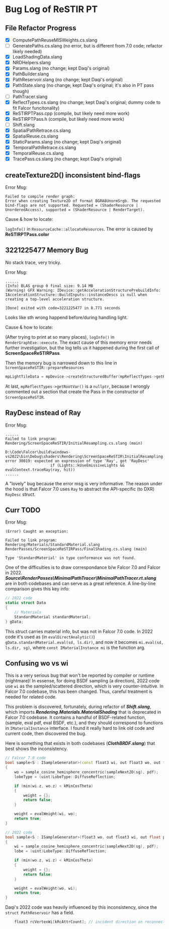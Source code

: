 # Bug Log of ReSTIR PT

## File Refactor Progress

- [X] ComputePathReuseMISWeights.cs.slang
- [ ] GeneratePaths.cs.slang (no error, but is different from 7.0 code; refactor likely needed)
- [X] LoadShadingData.slang
- [X] NRDHelpers.slang
- [X] Params.slang (no change; kept Daqi's original)
- [X] PathBuilder.slang
- [X] PathReservoir.slang (no change; kept Daqi's original)
- [X] PathState.slang (no change; kept Daqi's original; it's also in PT pass though)
- [ ] PathTracer.slang
- [X] ReflectTypes.cs.slang (no change; kept Daqi's original; dummy code to fit Falcor funcitonality)
- [X] ReSTIRPTPass.cpp (compile, but likely need more work)
- [X] ReSTIRPTPass.h (compile, but likely need more work)
- [ ] Shift.slang
- [X] SpatialPathRetrace.cs.slang
- [X] SpatialReuse.cs.slang
- [X] StaticParams.slang (no change; kept Daqi's original)
- [X] TemporalPathRetrace.cs.slang
- [X] TemporalReuse.cs.slang
- [X] TracePass.cs.slang (no change; kept Daqi's original)

## createTexture2D() inconsistent bind-flags

Error Msg:

```shell
Failed to compile render graph:
Error when creating Texture2D of format BGRA8UnormSrgb. The requested bind-flags are not supported. Requested = (ShaderResource | UnorderedAccess), supported = (ShaderResource | RenderTarget).
```

Cause & how to locate:

`logInfo()` in `ResourceCache::allocateResources`.
The error is caused by **ReSTIRPTPass.color**

## 3221225477 Memory Bug

No stack trace, very tricky.

Error Msg:

```shell
......
(Info) BLAS group 0 final size: 9.14 MB
(Warning) GFX Warning: IDevice::getAccelerationStructurePrebuildInfo: IAccelerationStructure::BuildInputs::instanceDescs is null when creating a top-level acceleration structure.

[Done] exited with code=3221225477 in 8.771 seconds
```

Looks like sth wrong happend before/during handling light.

Cause & how to locate:

(After trying to print at so many places), `logInfo()` in `RenderGraphExe::execute`.
The exact cause of this memory error needs further investigation, but the log
tells us it happened during the first call of **ScreenSpaceReSTIRPass**.

Then the memory bug is narrowed down to this line in `ScreenSpaceReSTIR::prepareResources`

```cpp
mpLightTileData = mpDevice->createStructuredBuffer(mpReflectTypes->getRootVar()["lightTileData"], elementCount);
```

At last, `mpReflectTypes->getRootVar()` is a `nullptr`, because I wrongly commented out a section that create the Pass
in the constructor of `ScreenSpaceReSTIR`.

## RayDesc instead of Ray

Error Msg:

```shell
......
Failed to link program:
Rendering/ScreenSpaceReSTIR/InitialResampling.cs.slang (main)

D:\Code\Falcor\build\windows-vs2022\bin\Debug\shaders\Rendering\ScreenSpaceReSTIR\InitialResampling.cs.slang(168): error 30019: expected an expression of type 'Ray', got 'RayDesc'
                    if (Lights::kUseEmissiveLights && evalContext.traceRay(ray, hit))
......
```

A "lovely" bug because the error msg is very informative. The reason under the hood is that Falcor 7.0 uses `Ray` to abstract the API-specific (to DXR) `RayDesc` struct.

## Curr TODO

Error Msg:

```shell
(Error) Caught an exception:

Failed to link program:
Rendering/Materials/StandardMaterial.slang RenderPasses/ScreenSpaceReSTIRPass/FinalShading.cs.slang (main)

Type 'StandardMaterial' in type conformance was not found.
```

One of the difficulties is to draw correspondance b/w Falcor 7.0 and Falcor in 2022. ***Source\RenderPasses\MinimalPathTracer\MinimalPathTracer.rt.slang*** are in both codebases and can serve as
a great reference. A line-by-line comparison gives this key info:

```cs
// 2022 code
static struct Data
{
    // Materials
    StandardMaterial standardMaterial;
} gData;
```

This struct carries material info, but was not in Falcor 7.0 code. In 2022 code it's used as (in `evalDirectAnalytic()`) `gData.standardMaterial.eval(sd, ls.dir)`, and now it becomes `mi.eval(sd, ls.dir, sg)`, where `const IMaterialInstance mi` is the function arg.

## Confusing wo vs wi

This is a very serious bug that won't be reported by compiler or runtime (nightmare)! In essense, for doing BSDF sampling (a direction), 2022 code use `wi` as the sampled/scattered direction, which is very counter-intuitive. In Falcor 7.0 codebase, this has been changed. Thus, careful treatment is needed for related code.

This problem is discovered, fortunately, during refactor of ***Shift.slang***, which imports ***Rendering.Materials.MaterialShading*** that is deprecated in Falcor 7.0 codebase.
It contains a handful of BSDF-related function, (sample, eval pdf, eval BSDF, etc.), and they should correspond to functions in `IMaterialInstance` interface. I found it really hard to link old code and current code, then discovered the bug.

Here is something that exists in both codebases (***ClothBRDF.slang***) that best shows the inconsistency.

```cpp
// Falcor 7.0 code
bool sample<S : ISampleGenerator>(const float3 wi, out float3 wo, out float pdf, out float3 weight, out uint lobeType, inout S sg)
{
    wo = sample_cosine_hemisphere_concentric(sampleNext2D(sg), pdf);
    lobeType = (uint)LobeType::DiffuseReflection;

    if (min(wi.z, wo.z) < kMinCosTheta)
    {
        weight = {};
        return false;
    }

    weight = evalWeight(wi, wo);
    return true;
}
```

```cpp
// 2022 code
bool sample<S : ISampleGenerator>(float3 wo, out float3 wi, out float pdf, out float3 weight, out uint lobe, inout S sg)
{
    wi = sample_cosine_hemisphere_concentric(sampleNext2D(sg), pdf);
    lobe = (uint)LobeType::DiffuseReflection;

    if (min(wo.z, wi.z) < kMinCosTheta)
    {
        weight = {};
        return false;
    }

    weight = evalWeight(wo, wi);
    return true;
}
```

Daqi's 2022 code was heavily influenced by this inconsistency, since the `struct PathReservoir` has a field.

```cpp
    float3 rcVertexWi[kRcAttrCount]; // incident direction on reconnection vertex
```
